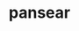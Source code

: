 ---
id: 513
title: pansear
types: [fire]
image: https://raw.githubusercontent.com/PokeAPI/sprites/master/sprites/pokemon/513.png
---